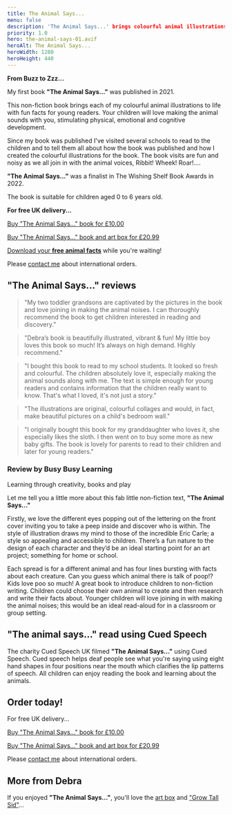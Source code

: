 ```yaml
---
title: The Animal Says...
menu: false
description: 'The Animal Says...' brings colourful animal illustrations to life with fun facts. For young readers aged 0 to 6.
priority: 1.0
hero: the-animal-says-01.avif
heroAlt: The Animal Says...
heroWidth: 1280
heroHeight: 440
---
```


**From Buzz to Zzz...**

My first book **"The Animal Says..."** was published in 2021.

This non-fiction book brings each of my colourful animal illustrations to life with fun facts for young readers. Your children will love making the animal sounds with you, stimulating physical, emotional and cognitive development.

Since my book was published I've visited several schools to read to the children and to tell them all about how the book was published and how I created the colourful illustrations for the book. The book visits are fun and noisy as we all join in with the animal voices, Ribbit! Wheek! Roar!....

**"The Animal Says..."** was a finalist in The Wishing Shelf Book Awards in 2022.

The book is suitable for children aged 0 to 6 years old.

**For free UK delivery...**

<p><a href="https://www.paypal.com/ncp/payment/VLUE8E4BHC3H8" class="button">Buy "The Animal Says..." book for &pound;10.00</a></p>

<p><a href="https://www.paypal.com/ncp/payment/Z4S7KSQRVJWA4" class="button">Buy "The Animal Says..." book and art box for &pound;20.99</a></p>

[Download your **free animal facts**](--ROOT--download/animal-facts.pdf) while you're waiting!

Please [contact me](--ROOT--about/) about international orders.


## "The Animal Says..." reviews

> "My two toddler grandsons are captivated by the pictures in the book and love joining in making the animal noises. I can thoroughly recommend the book to get children interested in reading and discovery."

> "Debra’s book is beautifully illustrated, vibrant & fun! My little boy loves this book so much! It’s always on high demand. Highly recommend."

> "I bought this book to read to my school students. It looked so fresh and colourful. The children absolutely love it, especially making the animal sounds along with me. The text is simple enough for young readers and contains information that the children really want to know. That's what I loved, it's not just a story."

> "The illustrations are original, colourful collages and would, in fact, make beautiful pictures on a child's bedroom wall."

> "I originally bought this book for my granddaughter who loves it, she especially likes the sloth. I then went on to buy some more as new baby gifts. The book is lovely for parents to read to their children and later for young readers."


### Review by Busy Busy Learning

Learning through creativity, books and play

Let me tell you a little more about this fab little non-fiction text, **"The Animal Says..."**

Firstly, we love the different eyes popping out of the lettering on the front cover inviting you to take a peep inside and discover who is within. The style of illustration draws my mind to those of the incredible Eric Carle; a style so appealing and accessible to children. There’s a fun nature to the design of each character and they’d be an ideal starting point for an art project; something for home or school.

Each spread is for a different animal and has four lines bursting with facts about each creature. Can you guess which animal there is talk of poop!? Kids love poo so much! A great book to introduce children to non-fiction writing. Children could choose their own animal to create and then research and write their facts about. Younger children will love joining in with making the animal noises; this would be an ideal read-aloud for in a classroom or group setting.


## "The animal says..." read using Cued Speech

The charity Cued Speech UK filmed **"The Animal Says..."** using Cued Speech. Cued speech helps deaf people see what you're saying using eight hand shapes in four positions near the mouth which clarifies the lip patterns of speech. All children can enjoy reading the book and learning about the animals.

<youtube-lite video="_3DkEb-rE_8"></youtube-lite>


## Order today!

For free UK delivery...

<p><a href="https://www.paypal.com/ncp/payment/VLUE8E4BHC3H8" class="button">Buy "The Animal Says..." book for &pound;10.00</a></p>

<p><a href="https://www.paypal.com/ncp/payment/Z4S7KSQRVJWA4" class="button">Buy "The Animal Says..." book and art box for &pound;20.99</a></p>

Please [contact me](--ROOT--about/) about international orders.


## More from Debra

If you enjoyed **"The Animal Says..."**, you'll love the [art box](--ROOT--kits/the-animal-says-art-box/) and ["Grow Tall Sid"](--ROOT--books/grow-tall-sid/)...
